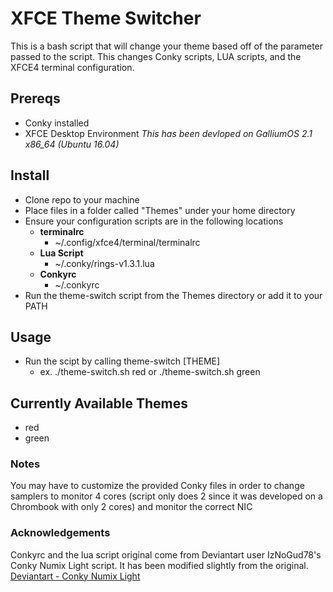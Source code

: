 XFCE Theme Switcher
=====================

This is a bash script that will change your theme based off of the parameter passed to the script.  This changes Conky scripts, LUA scripts, and the XFCE4 terminal configuration.  

## Prereqs
- Conky installed
- XFCE Desktop Environment
*This has been devloped on GalliumOS 2.1 x86_64 (Ubuntu 16.04)*


## Install
- Clone repo to your machine
- Place files in a folder called "Themes" under your home directory
- Ensure your configuration scripts are in the following locations
	- **terminalrc**
		- ~/.config/xfce4/terminal/terminalrc
	- **Lua Script**
		- ~/.conky/rings-v1.3.1.lua
	- **Conkyrc**
		- ~/.conkyrc
- Run the theme-switch script from the Themes directory or add it to your PATH

## Usage
- Run the scipt by calling theme-switch [THEME]
	- ex. ./theme-switch.sh red or ./theme-switch.sh green

## Currently Available Themes
- red
- green

### Notes
You may have to customize the provided Conky files in order to change samplers to monitor 4 cores (script only does 2 since it was developed on a Chrombook with only 2 cores) and monitor the correct NIC

### Acknowledgements
Conkyrc and the lua script original come from Deviantart user IzNoGud78's Conky Numix Light script.  It has been modified slightly from the original.  
[Deviantart - Conky Numix Light](https://www.deviantart.com/art/Conky-Numix-Light-706394114)

